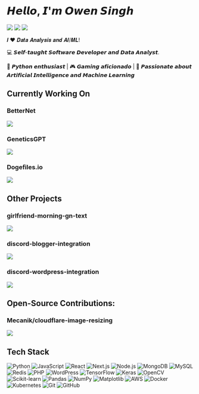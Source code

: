 # 𝙃𝙚𝙡𝙡𝙤, 𝙄'𝙢 𝙊𝙬𝙚𝙣 𝙎𝙞𝙣𝙜𝙝

[![](https://img.shields.io/badge/-itsOwen-%23181717?style=flat-square&logo=github)](https://github.com/itsOwen)
[![](https://img.shields.io/badge/-@owensingh-%231DA1F2?style=flat-square&logo=twitter&logoColor=ffffff)](https://twitter.com/owensingh)
[![](https://img.shields.io/badge/-@owensingh-%230077B5?style=flat-square&logo=linkedin&logoColor=ffffff)](https://www.linkedin.com/in/owensingh/)

𝑰 ❤️ 𝑫𝒂𝒕𝒂 𝑨𝒏𝒂𝒍𝒚𝒔𝒊𝒔 𝒂𝒏𝒅 𝑨𝑰/𝑴𝑳!

💻 𝙎𝙚𝙡𝙛-𝙩𝙖𝙪𝙜𝙝𝙩 𝙎𝙤𝙛𝙩𝙬𝙖𝙧𝙚 𝘿𝙚𝙫𝙚𝙡𝙤𝙥𝙚𝙧 𝙖𝙣𝙙 𝘿𝙖𝙩𝙖 𝘼𝙣𝙖𝙡𝙮𝙨𝙩.

🖖 𝙋𝙮𝙩𝙝𝙤𝙣 𝙚𝙣𝙩𝙝𝙪𝙨𝙞𝙖𝙨𝙩 | 🎮 𝙂𝙖𝙢𝙞𝙣𝙜 𝙖𝙛𝙞𝙘𝙞𝙤𝙣𝙖𝙙𝙤 | 🧠 𝙋𝙖𝙨𝙨𝙞𝙤𝙣𝙖𝙩𝙚 𝙖𝙗𝙤𝙪𝙩 𝘼𝙧𝙩𝙞𝙛𝙞𝙘𝙞𝙖𝙡 𝙄𝙣𝙩𝙚𝙡𝙡𝙞𝙜𝙚𝙣𝙘𝙚 𝙖𝙣𝙙 𝙈𝙖𝙘𝙝𝙞𝙣𝙚 𝙇𝙚𝙖𝙧𝙣𝙞𝙣𝙜

## Currently Working On

### BetterNet
[![](https://svg.bookmark.style/api?url=https://github.com/itsOwen/BetterNet&mode=dark&style=horizontal)](https://github.com/itsOwen/BetterNet)

### GeneticsGPT
[![](https://svg.bookmark.style/api?url=https://github.com/itsOwen/GeneticsGPT&mode=dark&style=horizontal)](https://github.com/itsOwen/GeneticsGPT)

### Dogefiles.io
[![](https://svg.bookmark.style/api?url=https://dogefiles.io&mode=light&style=horizontal)](https://dogefiles.io)

## Other Projects

### girlfriend-morning-gn-text
[![](https://svg.bookmark.style/api?url=https://github.com/itsOwen/girlfriend-morning-gn-text&mode=dark&style=horizontal)](https://github.com/itsOwen/girlfriend-morning-gn-text)

### discord-blogger-integration
[![](https://svg.bookmark.style/api?url=https://github.com/itsOwen/discord-blogger-integration&mode=dark&style=horizontal)](https://github.com/itsOwen/discord-blogger-integration)

### discord-wordpress-integration
[![](https://svg.bookmark.style/api?url=https://github.com/itsOwen/discord-wordpress-integration&mode=dark&style=horizontal)](https://github.com/itsOwen/discord-wordpress-integration)

## Open-Source Contributions:

### Mecanik/cloudflare-image-resizing
[![](https://svg.bookmark.style/api?url=https://github.com/Mecanik/cloudflare-image-resizing&mode=dark&style=horizontal)](https://github.com/Mecanik/cloudflare-image-resizing)

## Tech Stack

![Python](https://img.shields.io/badge/-Python-3776AB?style=flat-square&logo=python&logoColor=ffffff)
![JavaScript](https://img.shields.io/badge/-JavaScript-%23F7DF1C?style=flat-square&logo=javascript&logoColor=000000&labelColor=%23F7DF1C&color=%23FFCE5A)
![React](https://img.shields.io/badge/-React-61DAFB?style=flat-square&logo=react&logoColor=ffffff)
![Next.js](https://img.shields.io/badge/-Next.js-%23000000?style=flat-square&logo=nextdotjs)
![Node.js](https://img.shields.io/badge/-Node.js-339933?style=flat-square&logo=node.js&logoColor=ffffff)
![MongoDB](https://img.shields.io/badge/-MongoDB-47A248?style=flat-square&logo=mongodb&logoColor=ffffff)
![MySQL](https://img.shields.io/badge/-MySQL-4479A1?style=flat-square&logo=mysql&logoColor=ffffff)
![Redis](https://img.shields.io/badge/-Redis-DC382D?style=flat-square&logo=redis&logoColor=ffffff)
![PHP](https://img.shields.io/badge/-PHP-777BB4?style=flat-square&logo=php&logoColor=ffffff)
![WordPress](https://img.shields.io/badge/-WordPress-21759B?style=flat-square&logo=wordpress&logoColor=ffffff)
![TensorFlow](https://img.shields.io/badge/-TensorFlow-FF6F00?style=flat-square&logo=tensorflow&logoColor=ffffff)
![Keras](https://img.shields.io/badge/-Keras-%23D00000?style=flat-square&logo=keras&logoColor=ffffff)
![OpenCV](https://img.shields.io/badge/-OpenCV-%23D00000?style=flat-square&logo=opencv&logoColor=ffffff)
![Scikit-learn](https://img.shields.io/badge/-Scikit--learn-%23F7931E?style=flat-square&logo=scikit-learn&logoColor=ffffff)
![Pandas](https://img.shields.io/badge/-Pandas-%23150458?style=flat-square&logo=pandas&logoColor=ffffff)
![NumPy](https://img.shields.io/badge/-NumPy-%23013243?style=flat-square&logo=numpy&logoColor=ffffff)
![Matplotlib](https://img.shields.io/badge/-Matplotlib-%23E79833?style=flat-square&logo=matplotlib&logoColor=ffffff)
![AWS](https://img.shields.io/badge/-AWS-232F3E?style=flat-square&logo=amazon-aws&logoColor=ffffff)
![Docker](https://img.shields.io/badge/-Docker-2496ED?style=flat-square&logo=docker&logoColor=ffffff)
![Kubernetes](https://img.shields.io/badge/-Kubernetes-326CE5?style=flat-square&logo=kubernetes&logoColor=ffffff)
![Git](https://img.shields.io/badge/-Git-%23F05032?style=flat-square&logo=git&logoColor=%23ffffff)
![GitHub](https://img.shields.io/badge/-GitHub-181717?style=flat-square&logo=github)
